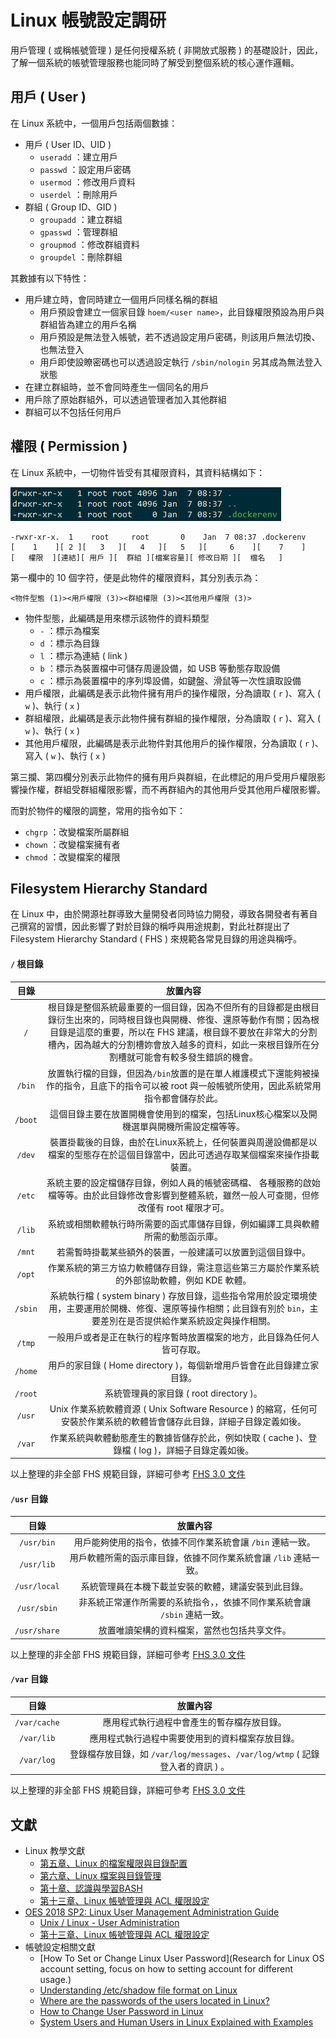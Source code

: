# Linux 帳號設定調研

用戶管理 ( 或稱帳號管理 ) 是任何授權系統 ( 非開放式服務 ) 的基礎設計，因此，了解一個系統的帳號管理服務也能同時了解受到整個系統的核心運作邏輯。

## 用戶 ( User )

在 Linux 系統中，一個用戶包括兩個數據：

+ 用戶 ( User ID、UID )
    - ```useradd``` ：建立用戶
    - ```passwd``` ：設定用戶密碼
    - ```usermod``` ：修改用戶資料
    - ```userdel``` ：刪除用戶
+ 群組 ( Group ID、GID )
    - ```groupadd``` ：建立群組
    - ```gpasswd``` ：管理群組
    - ```groupmod``` ：修改群組資料
    - ```groupdel``` ：刪除群組

其數據有以下特性：

+ 用戶建立時，會同時建立一個用戶同樣名稱的群組
    - 用戶預設會建立一個家目錄 ```hoem/<user name>```，此目錄權限預設為用戶與群組皆為建立的用戶名稱
    - 用戶預設是無法登入帳號，若不透過設定用戶密碼，則該用戶無法切換、也無法登入
    - 用戶即使設瞭密碼也可以透過設定執行 ```/sbin/nologin``` 另其成為無法登入狀態
+ 在建立群組時，並不會同時產生一個同名的用戶
+ 用戶除了原始群組外，可以透過管理者加入其他群組
+ 群組可以不包括任何用戶

## 權限 ( Permission )

在 Linux 系統中，一切物件皆受有其權限資料，其資料結構如下：

![Linux permission demo](doc/img/linux-permission-01.png)

```
-rwxr-xr-x.  1    root     root       0    Jan  7 08:37 .dockerenv
[    1    ][ 2 ][   3   ][   4   ][   5   ][     6    ][    7    ]
[   權限  ][連結][ 用戶 ][  群組 ][檔案容量][ 修改日期 ][  檔名   ]
```

第一欄中的 10 個字符，便是此物件的權限資料，其分別表示為：

```
<物件型態 (1)><用戶權限 (3)><群組權限 (3)><其他用戶權限 (3)>
```

+ 物件型態，此編碼是用來標示該物件的資料類型
    - ```-``` ：標示為檔案
    - ```d``` ：標示為目錄
    - ```l``` ：標示為連結 ( link )
    - ```b``` ：標示為裝置檔中可儲存周邊設備，如 USB 等動態存取設備
    - ```c``` ：標示為裝置檔中的序列埠設備，如鍵盤、滑鼠等一次性讀取設備
+ 用戶權限，此編碼是表示此物件擁有用戶的操作權限，分為讀取 ( ```r``` )、寫入 ( ```w``` )、執行 ( ```x``` )
+ 群組權限，此編碼是表示此物件擁有群組的操作權限，分為讀取 ( ```r``` )、寫入 ( ```w``` )、執行 ( ```x``` )
+ 其他用戶權限，此編碼是表示此物件對其他用戶的操作權限，分為讀取 ( ```r``` )、寫入 ( ```w``` )、執行 ( ```x``` )

第三攔、第四欄分別表示此物件的擁有用戶與群組，在此標記的用戶受用戶權限影響操作權，群組受群組權限影響，而不再群組內的其他用戶受其他用戶權限影響。

而對於物件的權限的調整，常用的指令如下：

+ ```chgrp``` ：改變檔案所屬群組
+ ```chown``` ：改變檔案擁有者
+ ```chmod``` ：改變檔案的權限

## Filesystem Hierarchy Standard

在 Linux 中，由於開源社群導致大量開發者同時協力開發，導致各開發者有著自己撰寫的習慣，因此影響了對於目錄的稱呼與用途規劃，對此社群提出了 Filesystem Hierarchy Standard ( FHS ) 來規範各常見目錄的用途與稱呼。

#### ```/``` 根目錄

| 目錄 | 放置內容 |
| :-: | :----------: |
| ```/``` | 根目錄是整個系統最重要的一個目錄，因為不但所有的目錄都是由根目錄衍生出來的，同時根目錄也與開機、修復、還原等動作有關；因為根目錄是這麼的重要，所以在 FHS 建議，根目錄不要放在非常大的分割槽內，因為越大的分割槽妳會放入越多的資料，如此一來根目錄所在分割槽就可能會有較多發生錯誤的機會。|
| ```/bin``` | 放置執行檔的目錄，但因為```/bin```放置的是在單人維護模式下還能夠被操作的指令，且底下的指令可以被 root 與一般帳號所使用，因此系統常用指令都會儲存於此。|
| ```/boot``` | 這個目錄主要在放置開機會使用到的檔案，包括Linux核心檔案以及開機選單與開機所需設定檔等等。|
| ```/dev``` | 裝置掛載後的目錄，由於在Linux系統上，任何裝置與周邊設備都是以檔案的型態存在於這個目錄當中，因此可透過存取某個檔案來操作掛載裝置。|
| ```/etc``` | 系統主要的設定檔儲存目錄，例如人員的帳號密碼檔、 各種服務的啟始檔等等。由於此目錄修改會影響到整體系統，雖然一般人可查閱，但修改僅有 root 權限才可。|
| ```/lib``` | 系統或相關軟體執行時所需要的函式庫儲存目錄，例如編譯工具與軟體所需的動態函示庫。|
| ```/mnt``` | 若需暫時掛載某些額外的裝置，一般建議可以放置到這個目錄中。|
| ```/opt``` | 作業系統的第三方協力軟體儲存目錄，需注意這些第三方屬於作業系統的外部協助軟體，例如 KDE 軟體。|
| ```/sbin``` | 系統執行檔 ( system binary ) 存放目錄，這些指令常用於設定環境使用，主要運用於開機、修復、還原等操作相關；此目錄有別於 ```bin```，主要差別在是否提供給作業系統設定與操作相關。|
| ```/tmp``` | 一般用戶或者是正在執行的程序暫時放置檔案的地方，此目錄為任何人皆可存取。|
| ```/home``` | 用戶的家目錄 ( Home directory )，每個新增用戶皆會在此目錄建立家目錄。|
| ```/root``` | 系統管理員的家目錄 ( root directory )。|
| ```/usr``` | Unix 作業系統軟體資源 ( Unix Software Resource ) 的縮寫，任何可安裝於作業系統的軟體皆會儲存此目錄，詳細子目錄定義如後。 |
| ```/var``` | 作業系統與軟體動態產生的數據皆儲存於此，例如快取 ( cache )、登錄檔 ( log )，詳細子目錄定義如後。 |

以上整理的非全部 FHS 規範目錄，詳細可參考 [FHS 3.0 文件](https://refspecs.linuxfoundation.org/FHS_3.0/fhs-3.0.pdf)

#### ```/usr``` 目錄

| 目錄 | 放置內容 |
| :-: | :----------: |
| ```/usr/bin``` | 用戶能夠使用的指令，依據不同作業系統會讓 ```/bin``` 連結一致。|
| ```/usr/lib``` | 用戶軟體所需的函示庫目錄，依據不同作業系統會讓 ```/lib``` 連結一致。 |
| ```/usr/local``` | 系統管理員在本機下載並安裝的軟體，建議安裝到此目錄。 |
| ```/usr/sbin``` | 非系統正常運作所需要的系統指令，，依據不同作業系統會讓 ```/sbin``` 連結一致。|
| ```/usr/share```| 放置唯讀架構的資料檔案，當然也包括共享文件。|

以上整理的非全部 FHS 規範目錄，詳細可參考 [FHS 3.0 文件](https://refspecs.linuxfoundation.org/FHS_3.0/fhs-3.0.pdf)

#### ```/var``` 目錄

| 目錄 | 放置內容 |
| :-: | :----------: |
| ```/var/cache``` | 應用程式執行過程中會產生的暫存檔存放目錄。|
| ```/var/lib``` | 應用程式執行過程中需要使用到的資料檔案存放目錄。 |
| ```/var/log``` | 登錄檔存放目錄，如 ```/var/log/messages```、```/var/log/wtmp``` ( 記錄登入者的資訊 ) 。 |

以上整理的非全部 FHS 規範目錄，詳細可參考 [FHS 3.0 文件](https://refspecs.linuxfoundation.org/FHS_3.0/fhs-3.0.pdf)

## 文獻

+ Linux 教學文獻
    - [第五章、Linux 的檔案權限與目錄配置](https://linux.vbird.org/linux_basic/centos7/0210filepermission.php)
    - [第六章、Linux 檔案與目錄管理](https://linux.vbird.org/linux_basic/centos7/0220filemanager.php)
    - [第十章、認識與學習BASH](https://linux.vbird.org/linux_basic/centos7/0320bash.php)
    - [第十三章、Linux 帳號管理與 ACL 權限設定](https://linux.vbird.org/linux_basic/centos7/0410accountmanager.php)
+ [OES 2018 SP2: Linux User Management Administration Guide](http://www.novell.com/documentation/open-enterprise-server-2018/acc_linux_svcs_lx/data/bookinfo.html)
    - [Unix / Linux - User Administration](https://www.tutorialspoint.com/unix/unix-user-administration.htm)
    - [第十三章、Linux 帳號管理與 ACL 權限設定](https://linux.vbird.org/linux_basic/centos7/0410accountmanager.php)
+ 帳號設定相關文獻
    - [How To Set or Change Linux User Password](Research for Linux OS account setting, focus on how to setting account for different usage.)
    - [Understanding /etc/shadow file format on Linux](https://www.cyberciti.biz/faq/understanding-etcshadow-file/)
    - [Where are the passwords of the users located in Linux?](https://www.cyberciti.biz/faq/where-are-the-passwords-of-the-users-located-in-linux/)
    - [How to Change User Password in Linux](https://linuxize.com/post/how-to-change-user-password-in-linux/)
    - [System Users and Human Users in Linux Explained with Examples](https://www.cyberithub.com/system-users-and-human-users-in-linux-explained-with-examples/)
